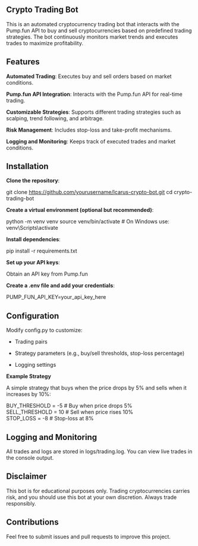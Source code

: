 ## Crypto Trading Bot

This is an automated cryptocurrency trading bot that interacts with the Pump.fun API to buy and sell cryptocurrencies based on predefined trading strategies. The bot continuously monitors market trends and executes trades to maximize profitability.

## Features

**Automated Trading**: Executes buy and sell orders based on market conditions.

**Pump.fun API Integration**: Interacts with the Pump.fun API for real-time trading.

**Customizable Strategies**: Supports different trading strategies such as scalping, trend following, and arbitrage.

**Risk Management**: Includes stop-loss and take-profit mechanisms.

**Logging and Monitoring**: Keeps track of executed trades and market conditions.

## Installation

**Clone the repository**:

git clone https://github.com/yourusername/Icarus-crypto-bot.git
cd crypto-trading-bot

**Create a virtual environment (optional but recommended)**:

python -m venv venv
source venv/bin/activate  # On Windows use: venv\Scripts\activate

**Install dependencies**:

pip install -r requirements.txt

**Set up your API keys**:

Obtain an API key from Pump.fun

**Create a .env file and add your credentials**:

PUMP_FUN_API_KEY=your_api_key_here

## Configuration

Modify config.py to customize:

- Trading pairs

- Strategy parameters (e.g., buy/sell thresholds, stop-loss percentage)

- Logging settings

**Example Strategy**

A simple strategy that buys when the price drops by 5% and sells when it increases by 10%:

BUY_THRESHOLD = -5  # Buy when price drops 5%  
SELL_THRESHOLD = 10  # Sell when price rises 10%  
STOP_LOSS = -8       # Stop-loss at 8%

## Logging and Monitoring

All trades and logs are stored in logs/trading.log. You can view live trades in the console output.

## Disclaimer

This bot is for educational purposes only. Trading cryptocurrencies carries risk, and you should use this bot at your own discretion. Always trade responsibly.

## Contributions

Feel free to submit issues and pull requests to improve this project.
